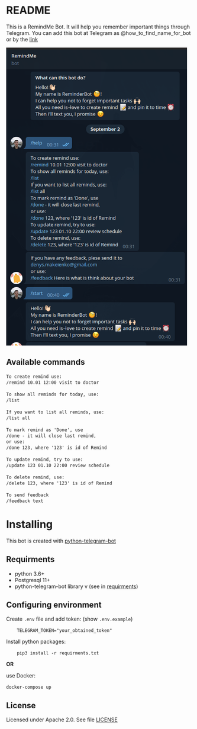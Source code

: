 # README

This is a RemindMe Bot. It will help you remember important things through Telegram.
You can add this bot at Telegram as @how_to_find_name_for_bot or by the [link](https://t.me/how_to_find_name_for_bot)

![Interface](media/bot.png)

## Available commands

```
To create remind use:
/remind 10.01 12:00 visit to doctor

To show all reminds for today, use:
/list 

If you want to list all reminds, use:
/list all

To mark remind as 'Done', use
/done - it will close last remind, 
or use:
/done 123, where '123' is id of Remind

To update remind, try to use:
/update 123 01.10 22:00 review schedule

To delete remind, use:
/delete 123, where '123' is id of Remind

To send feedback
/feedback text
```

# Installing

This bot is created with [python-telegram-bot](https://github.com/python-telegram-bot/python-telegram-bot)

## Requirments

 - python 3.6+
 - Postgresql 11+
 - python-telegram-bot library v (see in [requirments](requirments.txt))

## Configuring environment

Create `.env` file and add token: (show `.env.example`)
```
    TELEGRAM_TOKEN="your_obtained_token"
```

Install python packages:
```
    pip3 install -r requirments.txt
```

**OR**

use Docker:
```
docker-compose up 
```

## License

Licensed under Apache 2.0. See file [LICENSE](LICENCE)
